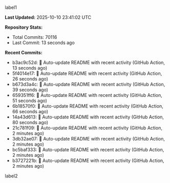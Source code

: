
label1 
<!-- ACTIVITY_START -->
**Last Updated:** 2025-10-10 23:41:02 UTC

**Repository Stats:**
- Total Commits: 70116
- Last Commit: 13 seconds ago

**Recent Commits:**
- b3ac9c52d: 🤖 Auto-update README with recent activity (GitHub Action, 13 seconds ago)
- 5f4014e17: 🤖 Auto-update README with recent activity (GitHub Action, 26 seconds ago)
- b673d3a4c: 🤖 Auto-update README with recent activity (GitHub Action, 39 seconds ago)
- 659351ff6: 🤖 Auto-update README with recent activity (GitHub Action, 51 seconds ago)
- 6b18570f0: 🤖 Auto-update README with recent activity (GitHub Action, 66 seconds ago)
- 14a43d613: 🤖 Auto-update README with recent activity (GitHub Action, 80 seconds ago)
- 21c781f09: 🤖 Auto-update README with recent activity (GitHub Action, 2 minutes ago)
- 3db32ae07: 🤖 Auto-update README with recent activity (GitHub Action, 2 minutes ago)
- bc5baf333: 🤖 Auto-update README with recent activity (GitHub Action, 2 minutes ago)
- b3727221b: 🤖 Auto-update README with recent activity (GitHub Action, 2 minutes ago)
<!-- ACTIVITY_END -->

label2
